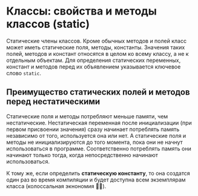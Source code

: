 # Классы: свойства и методы классов (static)
Статические члены классов.
Кроме обычных методов и полей класс может иметь статические поля, методы, константы. Значения таких полей, методов и констант относятся в целом ко всему классу, а не к отдельным объектам. Для определения статических переменных, констант и методов перед их объявлением указывается ключевое слово `static`.

## Преимущество статических полей и методов перед нестатическими
Статические поля и методы потребляют меньше памяти, чем нестатические. Нестатическая переменная после инициализации (при первом присвоении значения) сразу начинает потреблять память независимо от того, используется она или нет. А статические поля и методы не инициализируются до того момента, пока они не начнут использоваться в программе. Соответственно потреблять память они начинают только тогда, когда непосредственно начинают использоваться.

К тому же, если определить **статическую константу**, то она создатся один раз во время компиляции и будет доступна всем экземплярам класса (колоссальная экнономия 👍🏿).